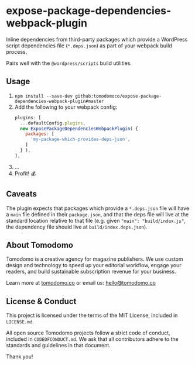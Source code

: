 # expose-package-dependencies-webpack-plugin

Inline dependencies from third-party packages which provide a WordPress script dependencies file (`*.deps.json`) as part of your webpack build process.

Pairs well with the `@wordpress/scripts` build utilities.

## Usage

1. `npm install --save-dev github:tomodomoco/expose-package-dependencies-webpack-plugin#master`
2. Add the following to your webpack config:
    ```js
    plugins: [
      ...defaultConfig.plugins,
      new ExposePackageDependenciesWebpackPlugin( {
        packages: [
          'my-package-which-provides-deps-json',
        ]
      } ),
    ],
    ```
3. …
4. Profit! 💰

## Caveats

The plugin expects that packages which provide a `*.deps.json` file will have a `main` file defined in their `package.json`, and that the deps file will live at the standard location relative to that file (e.g. given `"main": "build/index.js"`, the dependency file should live at `build/index.deps.json`).

## About Tomodomo

Tomodomo is a creative agency for magazine publishers. We use custom design and technology to speed up your editorial workflow, engage your readers, and build sustainable subscription revenue for your business.

Learn more at [tomodomo.co](https://tomodomo.co) or email us: [hello@tomodomo.co](mailto:hello@tomodomo.co)

## License & Conduct

This project is licensed under the terms of the MIT License, included in `LICENSE.md`.

All open source Tomodomo projects follow a strict code of conduct, included in `CODEOFCONDUCT.md`. We ask that all contributors adhere to the standards and guidelines in that document.

Thank you!
